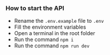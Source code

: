 ### How to start the API

- Rename the `.env.example` file to `.env`
- Fill the environment variables
- Open a terminal in the root folder
- Run the command `npm i`
- Run the command `npm run dev`
